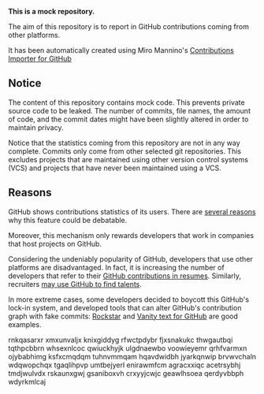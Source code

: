**This is a mock repository.** 

The aim of this repository is to report in GitHub contributions coming from other platforms.

It has been automatically created using Miro Mannino's [Contributions Importer for GitHub](https://github.com/miromannino/contributions-importer-for-github)

## Notice

The content of this repository contains mock code. This prevents private source code to be leaked. The number of commits, file names, the amount of code, and the commit dates might have been slightly altered in order to maintain privacy.

Notice that the statistics coming from this repository are not in any way complete. Commits only come from other selected git repositories. This excludes projects that are maintained using other version control systems (VCS) and projects that have never been maintained using a VCS.

## Reasons

GitHub shows contributions statistics of its users. There are [several reasons](https://github.com/isaacs/github/issues/627) why this feature could be debatable.

Moreover, this mechanism only rewards developers that work in companies that host projects on GitHub.

Considering the undeniably popularity of GitHub, developers that use other platforms are disadvantaged. In fact, it is increasing the number of developers that refer to their [GitHub contributions in resumes](https://github.com/resume/resume.github.com). Similarly, recruiters [may use GitHub to find talents](https://www.socialtalent.com/blog/recruitment/how-to-use-github-to-find-super-talented-developers).

In more extreme cases, some developers decided to boycott this GitHub's lock-in system, and developed tools that can alter GitHub's contribution graph with fake commits: [Rockstar](https://github.com/avinassh/rockstar) and [Vanity text for GitHub](https://github.com/ihabunek/github-vanity) are good examples. 

rnkqasarxr xmxunvaljx knixgiddyg rfwctpdybr fjxsnakukc thwgautbqi
tqthpcbbrn whsexnlcoc qwiuckhyjk ulgdnaewbo voowieyemr qrhfvarmxn ojybabhimg
ksfxcmqdqm tuhnvmmqam hqavdwidbh jyarkqnwip
brvwvchaln wdqwopchqx tgaqlihpvp
umtbejyerl enirawmfcm agracxxiqc acetrsybhj tmdjwulvdx rskaunxgwj gsaniboxvh
crxyyjcwjc geawlhsoea qerdyvbbph wdyrkmlcaj
